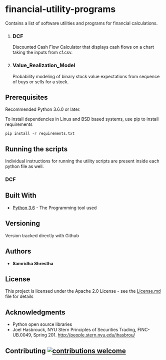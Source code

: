# financial-utility-programs
Contains a list of software utilities and programs for financial calculations.
1. ### <a id='DCF_run'>DCF</a>
      Discounted Cash Flow Calculator that displays cash flows on a chart taking the inputs from cf.csv.
2. ### Value_Realization_Model
      Probability modeling of binary stock value expectations from sequence of buys or sells for a stock.
   
## Prerequisites
Recommended Python 3.6.0 or later.

To install dependencies in Linus and BSD based systems, use pip to install requirements
```
pip install -r requirements.txt
```

## Running the scripts

Individual instructions for running the utility scripts are present inside each python file as well.

<h3 id='DCF_run'>DCF</h4>


## Built With

* [Python 3.6](https://www.python.org/downloads/release/python-360/) - The Programming tool used

## Versioning

Version tracked directly with Github

## Authors

* **Samridha Shrestha**

## License

This project is licensed under the Apache 2.0 License - see the [License.md](License.md) file for details

## Acknowledgments

* Python open source libraries
* Joel Hasbrouck, NYU Stern Principles of Securities Trading, FINC-UB.0049, Spring 201. http://people.stern.nyu.edu/jhasbrou/

## Contributing [![contributions welcome](https://img.shields.io/badge/contributions-welcome-brightgreen.svg?style=flat)](https://github.com/dwyl/esta/issues)
